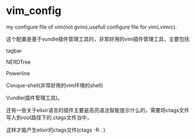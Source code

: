 # vim_config
<p>my configure file of vim(not gvim),usefull  configure file for vim(.vimrc).</p>
<p>这个配置是基于vundle插件管理工具的，非常好用的vim插件管理工具，主要包括</p>
<p>tagbar </p>
<p>NERDTree </p>
<p>Powerline </p>
<p>Conque-shell(非常好用的vim环境的shell) </p>
<p>Vundle(插件管理工具)。</p>
<p>还有一些关于elixir语言的插件主要是高亮语法智能提示什么的，需要将ctags文件写入到root路径下的.ctags文件当中，</p>
<p>这样才能产生elixir的ctags文件(ctags -R . )</p>
